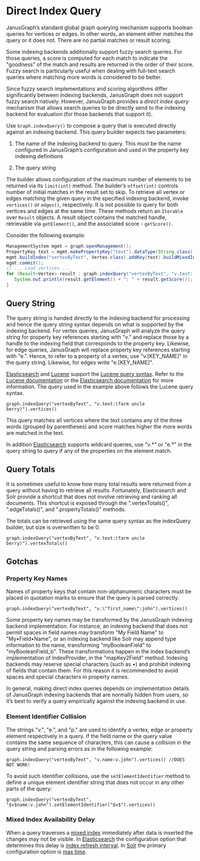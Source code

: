 Direct Index Query
==================

JanusGraph’s standard global graph querying mechanism supports boolean
queries for vertices or edges. In other words, an element either matches
the query or it does not. There are no partial matches or result
scoring.

Some indexing backends additionally support fuzzy search queries. For
those queries, a score is computed for each match to indicate the
"goodness" of the match and results are returned in the order of their
score. Fuzzy search is particularly useful when dealing with full-text
search queries where matching more words is considered to be better.

Since fuzzy search implementations and scoring algorithms differ
significantly between indexing backends, JanusGraph does not support
fuzzy search natively. However, JanusGraph provides a *direct index
query* mechanism that allows search queries to be directly send to the
indexing backend for evaluation (for those backends that support it).

Use `Graph.indexQuery()` to compose a query that is executed directly
against an indexing backend. This query builder expects two parameters:

1.  The name of the indexing backend to query. This must be the name
    configured in JanusGraph’s configuration and used in the property
    key indexing definitions

2.  The query string

The builder allows configuration of the maximum number of elements to be
returned via its `limit(int)` method. The builder’s `offset(int)`
controls number of initial matches in the result set to skip. To
retrieve all vertex or edges matching the given query in the specified
indexing backend, invoke `vertices()` or `edges()`, respectively. It is
not possible to query for both vertices and edges at the same time.
These methods return an `Iterable` over `Result` objects. A result
object contains the matched handle, retrievable via `getElement()`, and
the associated score - `getScore()`.

Consider the following example:
```java
ManagementSystem mgmt = graph.openManagement();
PropertyKey text = mgmt.makePropertyKey("text").dataType(String.class).make();
mgmt.buildIndex("vertexByText", Vertex.class).addKey(text).buildMixedIndex("search");
mgmt.commit();
// ... Load vertices ...
for (Result<Vertex> result : graph.indexQuery("vertexByText", "v.text:(farm uncle berry)").vertices()) {
   System.out.println(result.getElement() + ": " + result.getScore());
}
```

Query String
------------

The query string is handed directly to the indexing backend for
processing and hence the query string syntax depends on what is
supported by the indexing backend. For vertex queries, JanusGraph will
analyze the query string for property key references starting with "v."
and replace those by a handle to the indexing field that corresponds to
the property key. Likewise, for edge queries, JanusGraph will replace
property key references starting with "e.". Hence, to refer to a
property of a vertex, use "v.\[KEY\_NAME\]" in the query string.
Likewise, for edges write "e.\[KEY\_NAME\]".

[Elasticsearch](elasticsearch.md) and [Lucene](lucene.md) support the
[Lucene query syntax](http://lucene.apache.org/core/4_10_4/queryparser/org/apache/lucene/queryparser/classic/package-summary.html).
Refer to the [Lucene documentation](http://lucene.apache.org/core/4_1_0/queryparser/org/apache/lucene/queryparser/classic/package-summary.html)
or the [Elasticsearch documentation](http://www.elasticsearch.org/guide/en/elasticsearch/reference/current/query-dsl-query-string-query.html)
for more information. The query used in the example above follows the
Lucene query syntax.

    graph.indexQuery("vertexByText", "v.text:(farm uncle berry)").vertices()

This query matches all vertices where the text contains any of the three
words (grouped by parentheses) and score matches higher the more words
are matched in the text.

In addition [Elasticsearch](elasticsearch.md) supports wildcard queries,
use "v.\*" or "e.\*" in the query string to query if any of the
properties on the element match.

Query Totals
------------

It is sometimes useful to know how many total results were returned from
a query without having to retrieve all results. Fortunately,
Elasticsearch and Solr provide a shortcut that does not involve
retrieving and ranking all documents. This shortcut is exposed through
the ".vertexTotals()", ".edgeTotals()", and ".propertyTotals()" methods.

The totals can be retrieved using the same query syntax as the
indexQuery builder, but size is overwritten to be 0.

    graph.indexQuery("vertexByText", "v.text:(farm uncle berry)").vertexTotals()

Gotchas
-------

### Property Key Names

Names of property keys that contain non-alphanumeric characters must be
placed in quotation marks to ensure that the query is parsed correctly.

    graph.indexQuery("vertexByText", "v.\"first_name\":john").vertices()

Some property key names may be transformed by the JanusGraph indexing
backend implementation. For instance, an indexing backend that does not
permit spaces in field names may transform "My Field Name" to
"My•Field•Name", or an indexing backend like Solr may append type
information to the name, transforming "myBooleanField" to
"myBooleanField\_b". These transformations happen in the index backend’s
implementation of IndexProvider, in the "mapKey2Field" method. Indexing
backends may reserve special characters (such as *•*) and prohibit
indexing of fields that contain them. For this reason it is recommended
to avoid spaces and special characters in property names.

In general, making direct index queries depends on implementation
details of JanusGraph indexing backends that are normally hidden from
users, so it’s best to verify a query empirically against the indexing
backend in use.

### Element Identifier Collision

The strings "v.", "e.", and "p." are used to identify a vertex, edge or
property element respectively in a query. If the field name or the query
value contains the same sequence of characters, this can cause a
collision in the query string and parsing errors as in the following
example:

    graph.indexQuery("vertexByText", "v.name:v.john").vertices() //DOES NOT WORK!

To avoid such identifier collisions, use the `setElementIdentifier`
method to define a unique element identifier string that does not occur
in any other parts of the query:

    graph.indexQuery("vertexByText", "$v$name:v.john").setElementIdentifier("$v$").vertices()

### Mixed Index Availability Delay

When a query traverses a [mixed index](../basics/index-performance.md#mixed-index) immediately after
data is inserted the changes may not be visible. In
[Elasticsearch](elasticsearch.md) the configuration option that determines
this delay is [index refresh
interval](https://www.elastic.co/guide/en/elasticsearch/reference/5.4/index-modules.html#dynamic-index-settings).
In [Solr](solr.md) the primary configuration option is [max
time](https://lucene.apache.org/solr/guide/6_6/near-real-time-searching.html).
